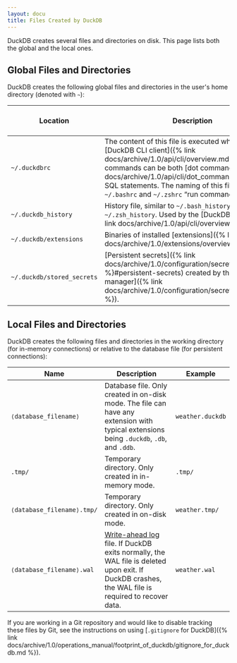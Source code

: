 ```yaml
---
layout: docu
title: Files Created by DuckDB
---
```


DuckDB creates several files and directories on disk. This page lists both the global and the local ones.

## Global Files and Directories

DuckDB creates the following global files and directories in the user's home directory (denoted with `~`):

| Location | Description | Shared between versions | Shared between clients |
|-------|-------------------|--|--|
| `~/.duckdbrc` | The content of this file is executed when starting the [DuckDB CLI client]({% link docs/archive/1.0/api/cli/overview.md %}). The commands can be both [dot command]({% link docs/archive/1.0/api/cli/dot_commands.md %}) and SQL statements. The naming of this file follows the `~/.bashrc` and `~/.zshrc` “run commands” files. | Yes | Only used by CLI |
| `~/.duckdb_history` | History file, similar to `~/.bash_history` and `~/.zsh_history`. Used by the [DuckDB CLI client]({% link docs/archive/1.0/api/cli/overview.md %}). | Yes | Only used by CLI |
| `~/.duckdb/extensions` | Binaries of installed [extensions]({% link docs/archive/1.0/extensions/overview.md %}). | No | Yes |
| `~/.duckdb/stored_secrets` | [Persistent secrets]({% link docs/archive/1.0/configuration/secrets_manager.md %}#persistent-secrets) created by the [Secrets manager]({% link docs/archive/1.0/configuration/secrets_manager.md %}). | Yes | Yes |

## Local Files and Directories

DuckDB creates the following files and directories in the working directory (for in-memory connections) or relative to the database file (for persistent connections):

| Name | Description | Example |
|-------|-------------------|---|
| `⟨database_filename⟩` | Database file. Only created in on-disk mode. The file can have any extension with typical extensions being `.duckdb`, `.db`, and `.ddb`. | `weather.duckdb` |
| `.tmp/` | Temporary directory. Only created in in-memory mode. | `.tmp/` |
| `⟨database_filename⟩.tmp/` | Temporary directory. Only created in on-disk mode. | `weather.tmp/` |
| `⟨database_filename⟩.wal` | [Write-ahead log](https://en.wikipedia.org/wiki/Write-ahead_logging) file. If DuckDB exits normally, the WAL file is deleted upon exit. If DuckDB crashes, the WAL file is required to recover data. | `weather.wal` |

If you are working in a Git repository and would like to disable tracking these files by Git,
see the instructions on using [`.gitignore` for DuckDB]({% link docs/archive/1.0/operations_manual/footprint_of_duckdb/gitignore_for_duckdb.md %}).